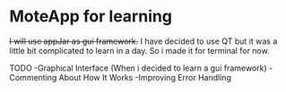 # MoteApp for learning
~~I will use appJar as gui framework.~~ I have decided to use QT but it was a little bit complicated to learn in a day. So i made it for terminal for now.

TODO
-Graphical Interface (When i decided to learn a gui framework)
-Commenting About How It Works
-Improving Error Handling
